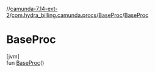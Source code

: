 //[camunda-7.14-ext-2](../../../index.md)/[com.hydra_billing.camunda.procs](../index.md)/[BaseProc](index.md)/[BaseProc](-base-proc.md)

# BaseProc

[jvm]\
fun [BaseProc](-base-proc.md)()
